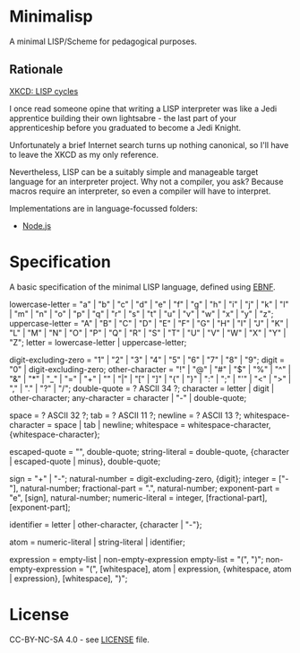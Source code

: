 # Minimalisp

A minimal LISP/Scheme for pedagogical purposes.

## Rationale

[XKCD: LISP cycles](https://www.explainxkcd.com/wiki/index.php/297:_Lisp_Cycles)

I once read someone opine that writing a LISP interpreter was like a Jedi apprentice building their own lightsabre - the last part of your apprenticeship before you graduated to become a Jedi Knight.

Unfortunately a brief Internet search turns up nothing canonical, so I'll have to leave the XKCD as my only reference.

Nevertheless, LISP can be a suitably simple and manageable target language for an interpreter project. Why not a compiler, you ask? Because macros require an interpreter, so even a compiler will have to interpret.

Implementations are in language-focussed folders:

* [Node.js](nodejs)

# Specification

A basic specification of the minimal LISP language, defined using [EBNF](https://en.wikipedia.org/wiki/Extended_Backus%E2%80%93Naur_form).

lowercase-letter = "a" | "b" | "c" | "d" | "e" | "f" | "g" | "h" | "i" | "j" | "k" | "l" | "m" | "n" | "o" | "p" | "q" | "r" | "s" | "t" | "u" | "v" | "w" | "x" | "y" | "z";
uppercase-letter = "A" | "B" | "C" | "D" | "E" | "F" | "G" | "H" | "I" | "J" | "K" | "L" | "M" | "N" | "O" | "P" | "Q" | "R" | "S" | "T" | "U" | "V" | "W" | "X" | "Y" | "Z";
letter = lowercase-letter | uppercase-letter;

digit-excluding-zero = "1" | "2" | "3" | "4" | "5" | "6" | "7" | "8" | "9";
digit = "0" | digit-excluding-zero;
other-character = "!" | "@" | "#" | "$" | "%" | "^" | "&" | "*" | "_" | "=" | "+" | "\" | "|" | "[" | "]" | "{" | "}" | ":" | ";" | "'" | "<" | ">" | "," | "." | "?" | "/";
double-quote = ? ASCII 34 ?;
character = letter | digit | other-character;
any-character = character | "-" | double-quote;

space = ? ASCII 32 ?;
tab = ? ASCII 11 ?;
newline = ? ASCII 13 ?;
whitespace-character = space | tab | newline;
whitespace = whitespace-character, {whitespace-character};

escaped-quote = "\", double-quote;
string-literal = double-quote, {character | escaped-quote | minus}, double-quote;

sign = "+" | "-";
natural-number = digit-excluding-zero, {digit};
integer = ["-"], natural-number;
fractional-part = ".", natural-number;
exponent-part = "e", [sign], natural-number;
numeric-literal = integer, [fractional-part], [exponent-part];

identifier = letter | other-character, {character | "-"};

atom = numeric-literal | string-literal | identifier;

expression = empty-list | non-empty-expression
empty-list = "(", ")";
non-empty-expression = "(", [whitespace], atom | expression, {whitespace, atom | expression}, [whitespace], ")";

# License

CC-BY-NC-SA 4.0 - see [LICENSE](./LICENSE) file.
